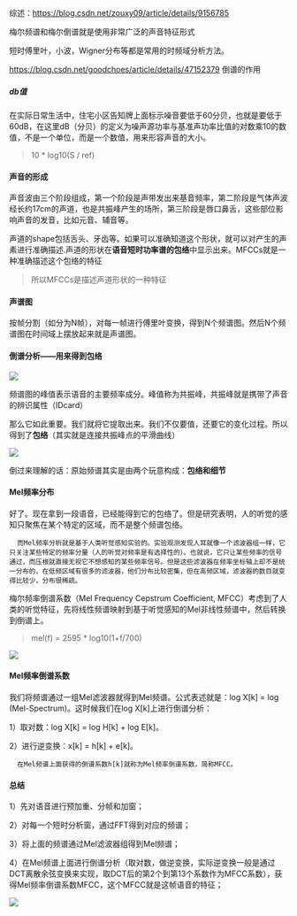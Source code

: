 综述：<https://blog.csdn.net/zouxy09/article/details/9156785>

梅尔频谱和梅尔倒谱就是使用非常广泛的声音特征形式

短时傅里叶，小波，Wigner分布等都是常用的时频域分析方法。

<https://blog.csdn.net/goodchoes/article/details/47152379>  倒谱的作用

##### db值

在实际日常生活中，住宅小区告知牌上面标示噪音要低于60分贝，也就是要低于60dB，在这里dB（分贝）的定义为噪声源功率与基准声功率比值的对数乘10的数值，不是一个单位，而是一个数值，用来形容声音的大小。

> 10 * log10(S / ref)

#### 声音的形成

声音波由三个阶段组成，第一个阶段是声带发出来基音频率，第二阶段是气体声波经长约17cm的声道，也是共振峰产生的场所，第三阶段是唇口鼻舌，这些部位影响声音的发音，比如元音、辅音等。

声道的shape包括舌头、牙齿等。如果可以准确知道这个形状，就可以对产生的声素进行准确描述.声道的形状在**语音短时功率谱的包络**中显示出来。MFCCs就是一种准确描述这个包络的特征

> 所以MFCCs是描述声道形状的一种特征

#### 声谱图

按帧分割（如分为N帧），对每一帧进行傅里叶变换，得到N个频谱图。然后N个频谱图在时间域上摆放起来就是声谱图。

#### 倒谱分析——用来得到包络

![](https://img-blog.csdn.net/20130623210115156?watermark/2/text/aHR0cDovL2Jsb2cuY3Nkbi5uZXQvem91eHkwOQ==/font/5a6L5L2T/fontsize/400/fill/I0JBQkFCMA==/dissolve/70/gravity/Center)

频谱图的峰值表示语音的主要频率成分。峰值称为共振峰，共振峰就是携带了声音的辨识属性（IDcard）

那么它如此重要。我们就将它提取出来。我们不仅要值，还要它的变化过程。所以得到了**包络**（其实就是连接共振峰点的平滑曲线）

![](https://img-blog.csdn.net/20130623210133203?watermark/2/text/aHR0cDovL2Jsb2cuY3Nkbi5uZXQvem91eHkwOQ==/font/5a6L5L2T/fontsize/400/fill/I0JBQkFCMA==/dissolve/70/gravity/Center)

倒过来理解的话：原始频谱其实是由两个玩意构成：**包络和细节**

#### Mel频率分布

好了。现在拿到一段语音，已经能得到它的包络了。但是研究表明，人的听觉的感知只聚焦在某个特定的区域，而不是整个频谱包络。

      而Mel频率分析就是基于人类听觉感知实验的。实验观测发现人耳就像一个滤波器组一样，它只关注某些特定的频率分量（人的听觉对频率是有选择性的）。也就说，它只让某些频率的信号通过，而压根就直接无视它不想感知的某些频率信号。但是这些滤波器在频率坐标轴上却不是统一分布的，在低频区域有很多的滤波器，他们分布比较密集，但在高频区域，滤波器的数目就变得比较少，分布很稀疏。
梅尔频率倒谱系数（Mel Frequency Cepstrum Coefficient, MFCC）考虑到了人类的听觉特征，先将线性频谱映射到基于听觉感知的Mel非线性频谱中，然后转换到倒谱上。

> mel(f) = 2595 * log10(1+f/700)

![](https://img-blog.csdn.net/20130623210430296?watermark/2/text/aHR0cDovL2Jsb2cuY3Nkbi5uZXQvem91eHkwOQ==/font/5a6L5L2T/fontsize/400/fill/I0JBQkFCMA==/dissolve/70/gravity/Center)

#### Mel频率倒谱系数

我们将频谱通过一组Mel滤波器就得到Mel频谱。公式表述就是：log X[k] = log (Mel-Spectrum)。这时候我们在log X[k]上进行倒谱分析：

1）取对数：log X[k] = log H[k] + log E[k]。

2）进行逆变换：x[k] = h[k] + e[k]。

      在Mel频谱上面获得的倒谱系数h[k]就称为Mel频率倒谱系数，简称MFCC。
#### 总结

1）先对语音进行预加重、分帧和加窗；

2）对每一个短时分析窗，通过FFT得到对应的频谱；

3）将上面的频谱通过Mel滤波器组得到Mel频谱；

4）在Mel频谱上面进行倒谱分析（取对数，做逆变换，实际逆变换一般是通过DCT离散余弦变换来实现，取DCT后的第2个到第13个系数作为MFCC系数），获得Mel频率倒谱系数MFCC，这个MFCC就是这帧语音的特征；

![](https://img-blog.csdn.net/20130623210522390?watermark/2/text/aHR0cDovL2Jsb2cuY3Nkbi5uZXQvem91eHkwOQ==/font/5a6L5L2T/fontsize/400/fill/I0JBQkFCMA==/dissolve/70/gravity/Center)